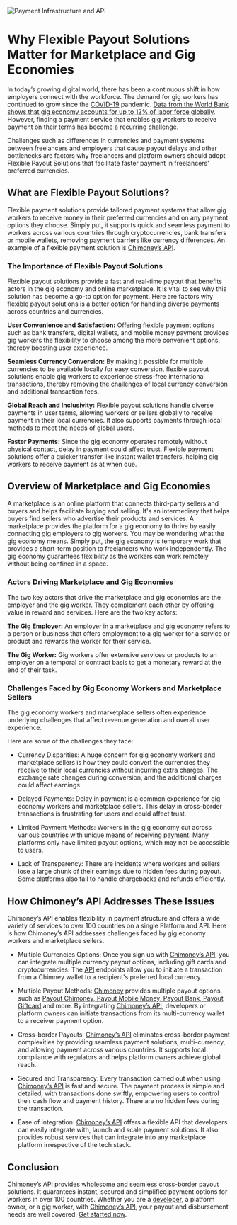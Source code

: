 ![Payment Infrastructure and API](https://cdn.hashnode.com/res/hashnode/image/upload/v1727998479498/066fadba-9d43-48e5-8355-e15354cec4da.png?w=1600&h=840&fit=crop&crop=entropy&auto=compress,format&format=webp)

# Why Flexible Payout Solutions Matter for Marketplace and Gig Economies

In today’s growing digital world, there has been a continuous shift in how employers connect with the workforce. The demand for gig workers has continued to grow since the [COVID-19](https://www.forbes.com/sites/rebeccahenderson/2020/12/10/how-covid-19-has-transformed-the-gig-economy/) pandemic. [Data from the World Bank shows that gig economy accounts for up to 12% of labor force globally](https://www.worldbank.org/en/news/press-release/2023/09/07/demand-for-online-gig-work-rapidly-rising-in-developing-countries). However, finding a payment service that enables gig workers to receive payment on their terms has become a recurring challenge.

Challenges such as differences in currencies and payment systems between freelancers and employers that cause payout delays and other bottlenecks are factors why freelancers and platform owners should adopt Flexible Payout Solutions that facilitate faster payment in freelancers' preferred currencies.

## What are Flexible Payout Solutions?

Flexible payment solutions provide tailored payment systems that allow gig workers to receive money in their preferred currencies and on any payment options they choose. Simply put, it supports quick and seamless payment to workers across various countries through cryptocurrencies, bank transfers or mobile wallets, removing payment barriers like currency differences. An example of a flexible payment solution is [Chimoney’s API](https://chimoney.readme.io/reference/getting-started-with-your-api).

### The Importance of Flexible Payout Solutions

Flexible payout solutions provide a fast and real-time payout that benefits actors in the gig economy and online marketplace. It is vital to see why this solution has become a go-to option for payment. Here are factors why flexible payout solutions is a better option for handling diverse payments across countries and currencies.

**User Convenience and Satisfaction:** Offering flexible payment options such as bank transfers, digital wallets, and mobile money payment provides gig workers the flexibility to choose among the more convenient options, thereby boosting user experience.

**Seamless Currency Conversion:** By making it possible for multiple currencies to be available locally for easy conversion, flexible payout solutions enable gig workers to experience stress-free international transactions, thereby removing the challenges of local currency conversion and additional transaction fees.

**Global Reach and Inclusivity:** Flexible payout solutions handle diverse payments in user terms, allowing workers or sellers globally to receive payment in their local currencies. It also supports payments through local methods to meet the needs of global users.

**Faster Payments:** Since the gig economy operates remotely without physical contact, delay in payment could affect trust. Flexible payment solutions offer a quicker transfer like instant wallet transfers, helping gig workers to receive payment as at when due.

## Overview of Marketplace and Gig Economies

A marketplace is an online platform that connects third-party sellers and buyers and helps facilitate buying and selling. It's an intermediary that helps buyers find sellers who advertise their products and services. A marketplace provides the platform for a gig economy to thrive by easily connecting gig employers to gig workers. You may be wondering what the gig economy means. Simply put, the gig economy is temporary work that provides a short-term position to freelancers who work independently. The gig economy guarantees flexibility as the workers can work remotely without being confined in a space.

### Actors Driving Marketplace and Gig Economies

The two key actors that drive the marketplace and gig economies are the employer and the gig worker. They complement each other by offering value in reward and services. Here are the two key actors:

**The Gig Employer:**
An employer in a marketplace and gig economy refers to a person or business that offers employment to a gig worker for a service or product and rewards the worker for their service.

**The Gig Worker:**
Gig workers offer extensive services or products to an employer on a temporal or contract basis to get a monetary reward at the end of their task.

### Challenges Faced by Gig Economy Workers and Marketplace Sellers
The gig economy workers and marketplace sellers often experience underlying challenges that affect revenue generation and overall user experience.

Here are some of the challenges they face:

- Currency Disparities: A huge concern for gig economy workers and marketplace sellers is how they could convert the currencies they receive to their local currencies without incurring extra charges. The exchange rate changes during conversion, and the additional charges could affect earnings.

- Delayed Payments: Delay in payment is a common experience for gig economy workers and marketplace sellers. This delay in cross-border transactions is frustrating for users and could affect trust.

- Limited Payment Methods: Workers in the gig economy cut across various countries with unique means of receiving payment. Many platforms only have limited payout options, which may not be accessible to users.

- Lack of Transparency: There are incidents where workers and sellers lose a large chunk of their earnings due to hidden fees during payout. Some platforms also fail to handle chargebacks and refunds efficiently.

## How Chimoney’s API Addresses These Issues

Chimoney’s API enables flexibility in payment structure and offers a wide variety of services to over 100 countries on a single Platform and API. Here is how Chimoney’s API addresses challenges faced by gig economy workers and marketplace sellers.

- Multiple Currencies Options: Once you sign up with [Chimoney’s API](https://chimoney.readme.io/reference/getting-started-with-your-api), you can integrate multiple currency payout options, including gift cards and cryptocurrencies. The [API](https://chimoney.readme.io/reference/getting-started-with-your-api) endpoints allow you to initiate a transaction from a Chimney wallet to a recipient's preferred local currency.

- Multiple Payout Methods: [Chimoney](https://chimoney.io/) provides multiple payout options, such as [Payout Chimoney, Payout Mobile Money, Payout Bank, Payout Giftcard](https://chimoney.readme.io/reference/getting-started-with-your-api#payout-mobile-money) and more. By integrating [Chimoney’s API](https://chimoney.readme.io/reference/getting-started-with-your-api), developers or platform owners can initiate transactions from its multi-currency wallet to a receiver payment option.

- Cross-border Payouts: [Chimoney’s API](https://chimoney.readme.io/reference/getting-started-with-your-api) eliminates cross-border payment complexities by providing seamless payment solutions, multi-currency, and allowing payment across various countries. It supports local compliance with regulators and helps platform owners achieve global reach.

- Secured and Transparency: Every transaction carried out when using [Chimoney’s API](https://chimoney.readme.io/reference/getting-started-with-your-api) is fast and secure. The payment process is simple and detailed, with transactions done swiftly, empowering users to control their cash flow and payment history. There are no hidden fees during the transaction.

- Ease of integration: [Chimoney’s API](https://chimoney.readme.io/reference/getting-started-with-your-api) offers a flexible API that developers can easily integrate with, launch and scale payment solutions. It also provides robust services that can integrate into any marketplace platform irrespective of the tech stack.

## Conclusion

Chimoney’s API provides wholesome and seamless cross-border payout solutions. It guarantees instant, secured and simplified payment options for workers in over 100 countries. Whether you are a [developer](https://dash.chimoney.io/auth/signin?next=/developers), a platform owner, or a gig worker, with [Chimoney’s API](https://chimoney.readme.io/reference/getting-started-with-your-api), your payout and disbursement needs are well covered. [Get started now](https://chimoney.readme.io/reference/getting-started-with-your-api).




